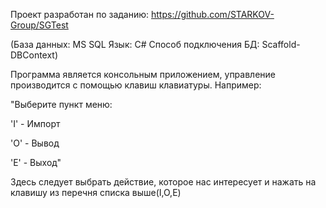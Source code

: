 Проект разработан по заданию: https://github.com/STARKOV-Group/SGTest

(База данных: MS SQL      Язык: C#      Способ подключения БД: Scaffold-DBContext)



Программа является консольным приложением, управление производится с помощью клавиш клавиатуры.
Например: 

"Выберите пункт меню:

'I' - Импорт

'O' - Вывод

'E' - Выход"

Здесь следует выбрать действие, которое нас интересует и нажать на клавишу из перечня списка выше(I,O,E)

